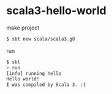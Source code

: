 # scala3-hello-world

make project

```sh
$ sbt new scala/scala3.g8
```

run

```sh
$ sbt
> run
[info] running hello 
Hello world!
I was compiled by Scala 3. :)
```

